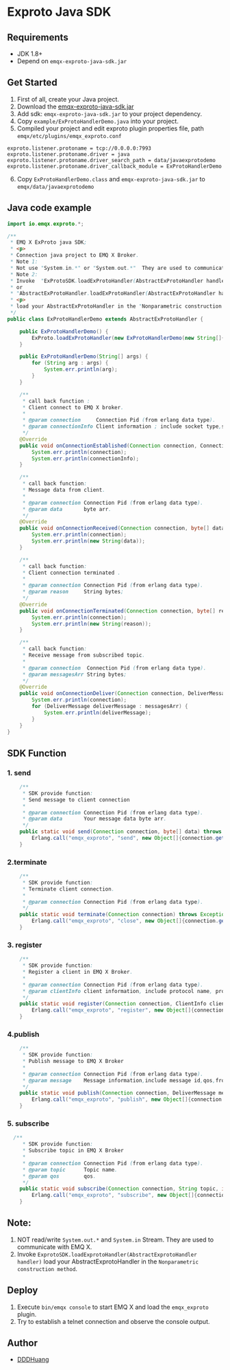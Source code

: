 # Exproto Java SDK



## Requirements

- JDK 1.8+
- Depend on `emqx-exproto-java-sdk.jar` 

## Get Started

1. First of all, create your Java project.
2. Download the [emqx-exproto-java-sdk.jar](https://github.com/emqx/emqx-exproto-java-sdk/blob/master/SDK/emqx-exproto-java-sdk-0.1.0.jar)  
3. Add sdk: `emqx-exproto-java-sdk.jar` to your project dependency.
4. Copy `example/ExProtoHandlerDemo.java` into your project.
5. Compiled your project and edit exproto plugin properties file, path ```emqx/etc/plugins/emqx_exproto.conf```  
```protperties
exproto.listener.protoname = tcp://0.0.0.0:7993
exproto.listener.protoname.driver = java
exproto.listener.protoname.driver_search_path = data/javaexprotodemo
exproto.listener.protoname.driver_callback_module = ExProtoHandlerDemo
```
6. Copy `ExProtoHandlerDemo.class` and `emqx-exproto-java-sdk.jar` to `emqx/data/javaexprotodemo`
## Java code example
```java
import io.emqx.exproto.*;

/**
 * EMQ X ExProto java SDK;
 * <p>
 * Connection java project to EMQ X Broker.
 * Note 1:
 * Not use "System.in.*" or "System.out.*"  They are used to communicate with EMQ X.
 * Note 2:
 * Invoke  "ExProtoSDK.loadExProtoHandler(AbstractExProtoHandler handler)"
 * or
 * "AbstractExProtoHandler.loadExProtoHandler(AbstractExProtoHandler handler)"
 * <p>
 * load your AbstractExProtoHandler in the "Nonparametric construction method".
 */
public class ExProtoHandlerDemo extends AbstractExProtoHandler {

    public ExProtoHandlerDemo() {
        ExProto.loadExProtoHandler(new ExProtoHandlerDemo(new String[]{"Don't use System.in.*", "Don't use System.out.*"}));
    }

    public ExProtoHandlerDemo(String[] args) {
        for (String arg : args) {
            System.err.println(arg);
        }
    }

    /**
     * call back function :
     * Client connect to EMQ X broker.
     *
     * @param connection     Connection Pid (from erlang data type).
     * @param connectionInfo Client information ; include socket type,socket name,peer name,peer cert.
     */
    @Override
    public void onConnectionEstablished(Connection connection, ConnectionInfo connectionInfo) {
        System.err.println(connection);
        System.err.println(connectionInfo);
    }

    /**
     * call back function:
     * Message data from client.
     *
     * @param connection Connection Pid (from erlang data type).
     * @param data       byte arr.
     */
    @Override
    public void onConnectionReceived(Connection connection, byte[] data) {
        System.err.println(connection);
        System.err.println(new String(data));
    }

    /**
     * call back function:
     * Client connection terminated .
     *
     * @param connection Connection Pid (from erlang data type).
     * @param reason     String bytes;
     */
    @Override
    public void onConnectionTerminated(Connection connection, byte[] reason) {
        System.err.println(connection);
        System.err.println(new String(reason));
    }

    /**
     * call back function:
     * Receive message from subscribed topic.
     *
     * @param connection  Connection Pid (from erlang data type).
     * @param messagesArr String bytes;
     */
    @Override
    public void onConnectionDeliver(Connection connection, DeliverMessage[] messagesArr) {
        System.err.println(connection);
        for (DeliverMessage deliverMessage : messagesArr) {
            System.err.println(deliverMessage);
        }
    }
}

```
## SDK Function
### 1. send
```java
    /**
     * SDK provide function:
     * Send message to client connection
     *
     * @param connection Connection Pid (from erlang data type).
     * @param data       Your message data byte arr.
     */
    public static void send(Connection connection, byte[] data) throws Exception {
        Erlang.call("emqx_exproto", "send", new Object[]{connection.getPid(), new Binary(data)}, 5000);
    }
```
###  2.terminate
```java
    /**
     * SDK provide function:
     * Terminate client connection.
     *
     * @param connection Connection Pid (from erlang data type).
     */
    public static void terminate(Connection connection) throws Exception {
        Erlang.call("emqx_exproto", "close", new Object[]{connection.getPid()}, 5000);
    }

```
###  3. register

```java
    /**
     * SDK provide function:
     * Register a client in EMQ X Broker.
     *
     * @param connection Connection Pid (from erlang data type).
     * @param clientInfo client information, include protocol name, protocol version ,client Id,username,mount point,keep alive time.
     */
    public static void register(Connection connection, ClientInfo clientInfo) throws Exception {
        Erlang.call("emqx_exproto", "register", new Object[]{connection.getPid(), ClientInfo.toErlangDataType(clientInfo)}, 5000);
    }
```

### 4.publish
```java
    /**
     * SDK provide function:
     * Publish message to EMQ X Broker
     *
     * @param connection Connection Pid (from erlang data type).
     * @param message    Message information,include message id,qos,from,topic,payload,timestamp.
     */
    public static void publish(Connection connection, DeliverMessage message) throws Exception {
        Erlang.call("emqx_exproto", "publish", new Object[]{connection.getPid(), DeliverMessage.toErlangDataType(message)}, 5000);
    }
```
### 5. subscribe
```java
  /**
     * SDK provide function:
     * Subscribe topic in EMQ X Broker
     *
     * @param connection Connection Pid (from erlang data type).
     * @param topic      Topic name.
     * @param qos        qos.
     */
    public static void subscribe(Connection connection, String topic, int qos) throws Exception {
        Erlang.call("emqx_exproto", "subscribe", new Object[]{connection.getPid(), new Binary(topic), qos}, 5000);
    }
```
## Note: 
1. NOT read/write `System.out.*` and `System.in` Stream. They are used to communicate with EMQ X.
2. Invoke ``ExprotoSDK.loadExprotoHandler(AbstractExprotoHandler handler)`` load your AbstractExprotoHandler in the ``Nonparametric construction method``.  


## Deploy
1. Execute `bin/emqx console` to start EMQ X and load the `emqx_exproto` plugin.
2. Try to establish a telnet connection and observe the console output.


## Author

- [DDDHuang](https://github.com/DDDHuang)
